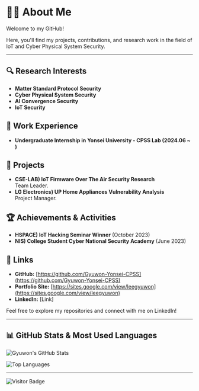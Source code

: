 # 👨‍💻 About Me

Welcome to my GitHub!

Here, you'll find my projects, contributions, and research work in the field of IoT and Cyber Physical System Security.


---

## 🔍 Research Interests

- **Matter Standard Protocol Security**
- **Cyber Physical System Security**
- **AI Convergence Security**
- **IoT Security**
  

## 💼 Work Experience

- **Undergraduate Internship in Yonsei University - CPSS Lab (2024.06 ~ )**
  

## 🔬 Projects

- **CSE-LAB) IoT Firmware Over The Air Security Research**  
  Team Leader.
- **LG Electronics) UP Home Appliances Vulnerability Analysis**  
  Project Manager.
  

## 🏆 Achievements & Activities

- **HSPACE) IoT Hacking Seminar Winner** (October 2023)
- **NIS) College Student Cyber National Security Academy** (June 2023)
  

## 🔗 Links

- **GitHub:** [https://github.com/Gyuwon-Yonsei-CPSS](https://github.com/Gyuwon-Yonsei-CPSS)
- **Portfolio Site:** [https://sites.google.com/view/leegyuwon](https://sites.google.com/view/leegyuwon)
- **LinkedIn:** [Link]

Feel free to explore my repositories and connect with me on LinkedIn!

---

## 📊 GitHub Stats & Most Used Languages

![Gyuwon's GitHub Stats](https://github-readme-stats.vercel.app/api?username=Gyuwon-Yonsei-CPSS&show_icons=true&theme=blueberry&hide=prs,issues&bg_color=30,003476,808080&title_color=ffffff&text_color=ffffff)

![Top Languages](https://github-readme-stats.vercel.app/api/top-langs/?username=Gyuwon-Yonsei-CPSS&layout=compact&theme=blueberry&bg_color=30,003476,808080&title_color=ffffff&text_color=ffffff)

---

![Visitor Badge](https://visitor-badge.laobi.icu/badge?page_id=Gyuwon-Yonsei-CPSS.visitor-badge)
